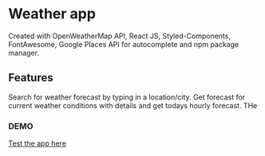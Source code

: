 # Weather app

Created with OpenWeatherMap API, React JS, Styled-Components, FontAwesome, Google Places API for autocomplete and npm package manager.

## Features

Search for weather forecast by typing in a location/city. Get forecast for current weather conditions with details and get todays hourly forecast. THe 

### DEMO

 [Test the app here](https://eglehelms.github.io/weatherapp)


